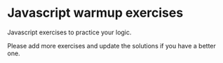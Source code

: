 # Javascript warmup exercises

Javascript exercises to practice your logic.

Please add more exercises and update the solutions if you have a better one.

